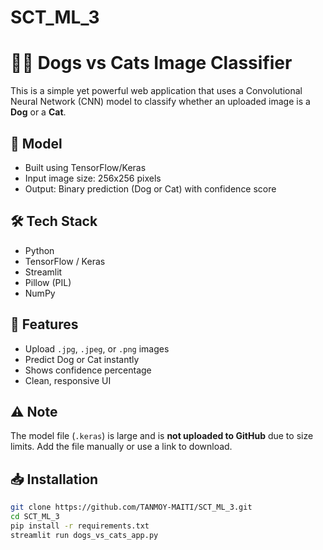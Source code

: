 # SCT_ML_3

# 🐶🐱 Dogs vs Cats Image Classifier

This is a simple yet powerful web application that uses a Convolutional Neural Network (CNN) model to classify whether an uploaded image is a **Dog** or a **Cat**.

## 🧠 Model
- Built using TensorFlow/Keras
- Input image size: 256x256 pixels
- Output: Binary prediction (Dog or Cat) with confidence score

## 🛠️ Tech Stack
- Python
- TensorFlow / Keras
- Streamlit
- Pillow (PIL)
- NumPy

## 📸 Features
- Upload `.jpg`, `.jpeg`, or `.png` images
- Predict Dog or Cat instantly
- Shows confidence percentage
- Clean, responsive UI

## ⚠️ Note
The model file (`.keras`) is large and is **not uploaded to GitHub** due to size limits. Add the file manually or use a link to download.

## 📥 Installation
```bash
git clone https://github.com/TANMOY-MAITI/SCT_ML_3.git
cd SCT_ML_3
pip install -r requirements.txt
streamlit run dogs_vs_cats_app.py

